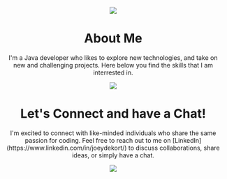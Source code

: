 <p align="center">
  <img src="https://capsule-render.vercel.app/api?type=waving&color=gradient&text=Hi%20I'm%20Joey!&height=100&section=header"/>
</p>
<h1 align="center">
  About Me
</h1>
<p align="center">
I'm a Java developer who likes to explore new technologies, and take on new and challenging projects. Here below you find the skills that I am interrested in.
</p>

<p align="center">
  <a href="https://skillicons.dev">
    <img src="https://skillicons.dev/icons?i=java,angular,js,html,css,git,kubernetes,docker" />
  </a>
</p>

<h1 align="center">
  Let's Connect and have a Chat!
</h1>
<p align="center">
  I'm excited to connect with like-minded individuals who share the same passion for coding. Feel free to reach out to me on [LinkedIn](https://www.linkedin.com/in/joeydekort/) to discuss collaborations, share ideas, or simply have a chat.
</p>
<p align="center">
  <img src="https://capsule-render.vercel.app/api?type=waving&color=gradient&height=100&section=footer"/>
</p>
